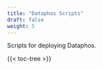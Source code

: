 ```yaml
---
title: "Dataphos Scripts"
draft: false
weight: 5
---
```


Scripts for deploying Dataphos.

{{< toc-tree >}}